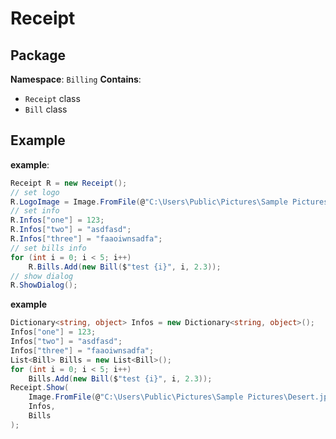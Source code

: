 # Receipt

## Package
**Namespace**: `Billing`
**Contains**:
- `Receipt` class
- `Bill` class

## Example
**example**:
```c#
Receipt R = new Receipt();
// set logo
R.LogoImage = Image.FromFile(@"C:\Users\Public\Pictures\Sample Pictures\Desert.jpg");
// set info
R.Infos["one"] = 123;
R.Infos["two"] = "asdfasd";
R.Infos["three"] = "faaoiwnsadfa";
// set bills info
for (int i = 0; i < 5; i++)
    R.Bills.Add(new Bill($"test {i}", i, 2.3));
// show dialog
R.ShowDialog();
```

**example**
```c#
Dictionary<string, object> Infos = new Dictionary<string, object>();
Infos["one"] = 123;
Infos["two"] = "asdfasd";
Infos["three"] = "faaoiwnsadfa";
List<Bill> Bills = new List<Bill>();
for (int i = 0; i < 5; i++)
    Bills.Add(new Bill($"test {i}", i, 2.3));
Receipt.Show(
    Image.FromFile(@"C:\Users\Public\Pictures\Sample Pictures\Desert.jpg"),
    Infos,
    Bills
);
```

